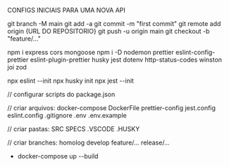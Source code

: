 CONFIGS INICIAIS PARA UMA NOVA API

git branch -M main
git add -a
git commit -m "first commit"
git remote add origin {URL DO REPOSITORIO}
git push -u origin main
git checkout -b "feature/..."

npm i express cors mongoose
npm i -D nodemon prettier eslint-config-prettier eslint-plugin-prettier husky jest dotenv http-status-codes winston joi zod 

npx eslint --init
npx husky init
npx jest --init

// configurar scripts do package.json

// criar arquivos: docker-compose DockerFile prettier-config jest.config eslint.config .gitignore .env .env.example

// criar pastas: SRC SPECS .VSCODE .HUSKY

// criar branches: homolog develop feature/... release/... 

- docker-compose up --build
